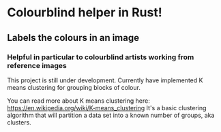 # Colourblind helper in Rust!

## Labels the colours in an image

### Helpful in particular to colourblind artists working from reference images

This project is still under development.  Currently have implemented K means 
clustering for grouping blocks of colour.

You can read more about K means clustering here: 
https://en.wikipedia.org/wiki/K-means_clustering
It's a basic clustering algorithm that will partition a data set into a known 
number of groups, aka clusters.
